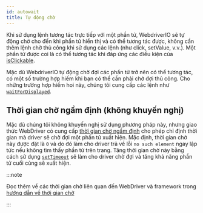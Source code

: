 ```yaml
---
id: autowait
title: Tự động chờ
---
```


Khi sử dụng lệnh tương tác trực tiếp với một phần tử, WebdriverIO sẽ tự động chờ cho đến khi phần tử hiển thị và có thể tương tác được, không cần thêm lệnh chờ thủ công khi sử dụng các lệnh (như click, setValue, v.v.).
Một phần tử được coi là có thể tương tác khi đáp ứng các điều kiện của [isClickable](https://webdriver.io/docs/api/element/isClickable).

Mặc dù WebdriverIO tự động chờ đợi các phần tử trở nên có thể tương tác, có một số trường hợp hiếm khi bạn có thể cần phải chờ đợi thủ công. Cho những trường hợp hiếm hoi này, chúng tôi cung cấp các lệnh như [`waitForDisplayed`](/docs/api/element/waitForDisplayed).


## Thời gian chờ ngầm định (không khuyến nghị)

Mặc dù chúng tôi không khuyến nghị sử dụng phương pháp này, nhưng giao thức WebDriver có cung cấp [thời gian chờ ngầm định](https://w3c.github.io/webdriver/#timeouts) cho phép chỉ định thời gian mà driver sẽ chờ đợi một phần tử xuất hiện. Mặc định, thời gian chờ này được đặt là `0` và do đó làm cho driver trả về lỗi `no such element` ngay lập tức nếu không tìm thấy phần tử trên trang. Tăng thời gian chờ này bằng cách sử dụng [`setTimeout`](/docs/api/browser/setTimeout) sẽ làm cho driver chờ đợi và tăng khả năng phần tử cuối cùng sẽ xuất hiện.

:::note

Đọc thêm về các thời gian chờ liên quan đến WebDriver và framework trong [hướng dẫn về thời gian chờ](/docs/timeouts)

:::